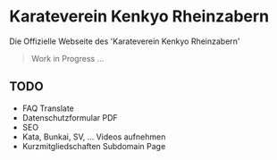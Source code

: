 # Karateverein Kenkyo Rheinzabern

Die Offizielle Webseite des 'Karateverein Kenkyo Rheinzabern'

> Work in Progress ...

## TODO

- FAQ Translate
- Datenschutzformular PDF
- SEO
- Kata, Bunkai, SV, ... Videos aufnehmen
- Kurzmitgliedschaften Subdomain Page

